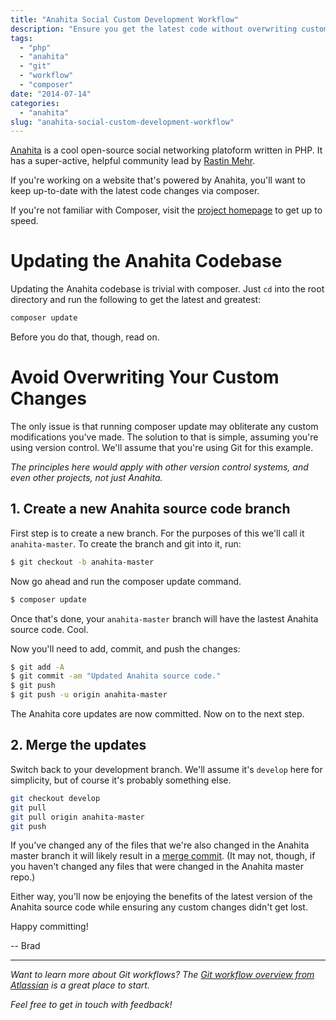 ```yaml
---
title: "Anahita Social Custom Development Workflow"
description: "Ensure you get the latest code without overwriting custom core changes."
tags:
  - "php"
  - "anahita"
  - "git"
  - "workflow"
  - "composer"
date: "2014-07-14"
categories:
  - "anahita"
slug: "anahita-social-custom-development-workflow"
---
```


[Anahita](http://getanahita.com) is a cool open-source social networking platoform written in PHP. It has a super-active, helpful community lead by [Rastin Mehr](http://www.getanahita.com/people/rastin). 

If you're working on a website that's powered by Anahita, you'll want to keep up-to-date with the latest code changes via composer.

If you're not familiar with Composer, visit the [project homepage](//getcomposer.org) to get up to speed.

# Updating the Anahita Codebase

Updating the Anahita codebase is trivial with composer. Just `cd` into the root directory and run the following to get the latest and greatest:

```bash
composer update
```

Before you do that, though, read on.


# Avoid Overwriting Your Custom Changes

The only issue is that running composer update may obliterate any custom modifications you've made. The solution to that is simple, assuming you're using version control. We'll assume that you're using Git for this example.

*The principles here would apply with other version control systems, and even other projects, not just Anahita.*


## 1. Create a new Anahita source code branch
First step is to create a new branch. For the purposes of this we'll call it `anahita-master`. To create the branch and git into it, run:

```bash
$ git checkout -b anahita-master
```

Now go ahead and run the composer update command.

```bash
$ composer update
```

Once that's done, your `anahita-master` branch will have the lastest Anahita source code. Cool.

Now you'll need to add, commit, and push the changes:

```bash
$ git add -A
$ git commit -am "Updated Anahita source code."
$ git push
$ git push -u origin anahita-master
```

The Anahita core updates are now committed. Now on to the next step.

## 2. Merge the updates

Switch back to your development branch. We'll assume it's `develop` here for simplicity, but of course it's probably something else.

```bash
git checkout develop
git pull
git pull origin anahita-master
git push
```

If you've changed any of the files that we're also changed in the Anahita master branch it will likely result in a [merge commit](http://git-scm.com/book/en/Git-Branching-Basic-Branching-and-Merging). (It may not, though, if you haven't changed any files that were changed in the Anahita master repo.)

Either way, you'll now be enjoying the benefits of the latest version of the Anahita source code while ensuring any custom changes didn't get lost.

Happy committing!

-- Brad

-----

*Want to learn more about Git workflows? The [Git workflow overview from Atlassian](https://www.atlassian.com/git/workflows#!workflow-feature-branch) is a great place to start.*

*Feel free to get in touch with feedback!*